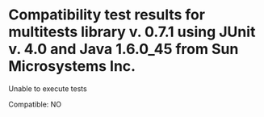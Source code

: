 # Compatibility test results for multitests library v. 0.7.1 using JUnit v. 4.0 and Java 1.6.0_45 from Sun Microsystems Inc.

Unable to execute tests


Compatible: NO
